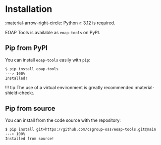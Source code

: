 # Installation

:material-arrow-right-circle: Python ≥ 3.12 is required.

EOAP Tools is available as `eoap-tools` on PyPI.

## Pip from PyPI

You can install `eoap-tools` easily with `pip`:

<!-- termynal -->

```bash
$ pip install eoap-tools
---> 100%
Installed!
```

!!! tip
    The use of a virtual environment is greatly recommended :material-shield-check:.

## Pip from source

You can install from the code source with the repository:

<!-- termynal -->

```bash
$ pip install git+https://github.com/csgroup-oss/eoap-tools.git@main
---> 100%
Installed from source!
```

